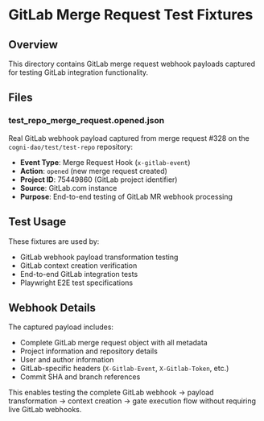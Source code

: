 # GitLab Merge Request Test Fixtures

## Overview
This directory contains GitLab merge request webhook payloads captured for testing GitLab integration functionality.

## Files

### test_repo_merge_request.opened.json
Real GitLab webhook payload captured from merge request #328 on the `cogni-dao/test/test-repo` repository:
- **Event Type**: Merge Request Hook (`x-gitlab-event`)
- **Action**: `opened` (new merge request created)
- **Project ID**: 75449860 (GitLab project identifier)
- **Source**: GitLab.com instance
- **Purpose**: End-to-end testing of GitLab MR webhook processing

## Test Usage
These fixtures are used by:
- GitLab webhook payload transformation testing
- GitLab context creation verification
- End-to-end GitLab integration tests
- Playwright E2E test specifications

## Webhook Details
The captured payload includes:
- Complete GitLab merge request object with all metadata
- Project information and repository details  
- User and author information
- GitLab-specific headers (`X-Gitlab-Event`, `X-Gitlab-Token`, etc.)
- Commit SHA and branch references

This enables testing the complete GitLab webhook → payload transformation → context creation → gate execution flow without requiring live GitLab webhooks.